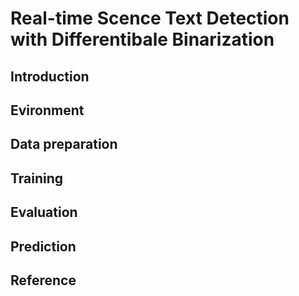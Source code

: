 # Real-time Scence Text Detection with Differentibale Binarization

## Introduction

## Evironment

## Data preparation

## Training

## Evaluation

## Prediction

## Reference

